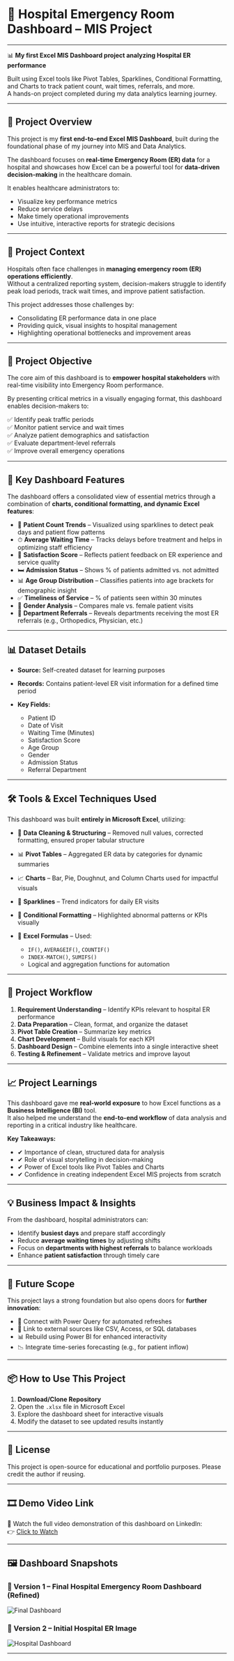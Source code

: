 # 🏥 Hospital Emergency Room Dashboard – MIS Project

---

📊 **My first Excel MIS Dashboard project analyzing Hospital ER performance**  


Built using Excel tools like Pivot Tables, Sparklines, Conditional Formatting, and Charts to track patient count, wait times, referrals, and more.  
A hands-on project completed during my data analytics learning journey.

---

## 📌 Project Overview

This project is my **first end-to-end Excel MIS Dashboard**, built during the foundational phase of my journey into MIS and Data Analytics.

The dashboard focuses on **real-time Emergency Room (ER) data** for a hospital and showcases how Excel can be a powerful tool for **data-driven decision-making** in the healthcare domain.

It enables healthcare administrators to:

- Visualize key performance metrics  
- Reduce service delays  
- Make timely operational improvements  
- Use intuitive, interactive reports for strategic decisions  

---

## 🏢 Project Context

Hospitals often face challenges in **managing emergency room (ER) operations efficiently**.  
Without a centralized reporting system, decision-makers struggle to identify peak load periods, track wait times, and improve patient satisfaction.

This project addresses those challenges by:

- Consolidating ER performance data in one place  
- Providing quick, visual insights to hospital management  
- Highlighting operational bottlenecks and improvement areas  

---

## 🎯 Project Objective

The core aim of this dashboard is to **empower hospital stakeholders** with real-time visibility into Emergency Room performance.  

By presenting critical metrics in a visually engaging format, this dashboard enables decision-makers to:

✅ Identify peak traffic periods  
✅ Monitor patient service and wait times  
✅ Analyze patient demographics and satisfaction  
✅ Evaluate department-level referrals  
✅ Improve overall emergency operations  

---

## 🧩 Key Dashboard Features

The dashboard offers a consolidated view of essential metrics through a combination of **charts, conditional formatting, and dynamic Excel features**:

- 👥 **Patient Count Trends** – Visualized using sparklines to detect peak days and patient flow patterns  
- ⏱ **Average Waiting Time** – Tracks delays before treatment and helps in optimizing staff efficiency  
- 💬 **Satisfaction Score** – Reflects patient feedback on ER experience and service quality  
- 🛏 **Admission Status** – Shows % of patients admitted vs. not admitted  
- 📊 **Age Group Distribution** – Classifies patients into age brackets for demographic insight  
- ✅ **Timeliness of Service** – % of patients seen within 30 minutes  
- 👫 **Gender Analysis** – Compares male vs. female patient visits  
- 🏥 **Department Referrals** – Reveals departments receiving the most ER referrals (e.g., Orthopedics, Physician, etc.)  

---

## 📊 Dataset Details

- **Source:** Self-created dataset for learning purposes  
- **Records:** Contains patient-level ER visit information for a defined time period  
- **Key Fields:**

  - Patient ID
  - Date of Visit
  - Waiting Time (Minutes)
  - Satisfaction Score
  - Age Group
  - Gender
  - Admission Status
  - Referral Department  

---

## 🛠 Tools & Excel Techniques Used

This dashboard was built **entirely in Microsoft Excel**, utilizing:

- 📁 **Data Cleaning & Structuring** – Removed null values, corrected formatting, ensured proper tabular structure  
- 📊 **Pivot Tables** – Aggregated ER data by categories for dynamic summaries  
- 📈 **Charts** – Bar, Pie, Doughnut, and Column Charts used for impactful visuals  
- 🌟 **Sparklines** – Trend indicators for daily ER visits  
- 🎨 **Conditional Formatting** – Highlighted abnormal patterns or KPIs visually  
- 🧠 **Excel Formulas** – Used:
  
  - `IF()`, `AVERAGEIF()`, `COUNTIF()`  
  - `INDEX-MATCH()`, `SUMIFS()`  
  - Logical and aggregation functions for automation  

---

## 🔄 Project Workflow

1. **Requirement Understanding** – Identify KPIs relevant to hospital ER performance  
2. **Data Preparation** – Clean, format, and organize the dataset  
3. **Pivot Table Creation** – Summarize key metrics  
4. **Chart Development** – Build visuals for each KPI  
5. **Dashboard Design** – Combine elements into a single interactive sheet  
6. **Testing & Refinement** – Validate metrics and improve layout  

---

## 📈 Project Learnings

This dashboard gave me **real-world exposure** to how Excel functions as a **Business Intelligence (BI)** tool.  
It also helped me understand the **end-to-end workflow** of data analysis and reporting in a critical industry like healthcare.

**Key Takeaways:**

- ✔ Importance of clean, structured data for analysis  
- ✔ Role of visual storytelling in decision-making  
- ✔ Power of Excel tools like Pivot Tables and Charts  
- ✔ Confidence in creating independent Excel MIS projects from scratch  

---

## 💡 Business Impact & Insights

From the dashboard, hospital administrators can:

- Identify **busiest days** and prepare staff accordingly  
- Reduce **average waiting times** by adjusting shifts  
- Focus on **departments with highest referrals** to balance workloads  
- Enhance **patient satisfaction** through timely care  

---

## 🚀 Future Scope

This project lays a strong foundation but also opens doors for **further innovation**:

- 🔁 Connect with Power Query for automated refreshes  
- 📡 Link to external sources like CSV, Access, or SQL databases  
- 📊 Rebuild using Power BI for enhanced interactivity  
- 📉 Integrate time-series forecasting (e.g., for patient inflow)
  
---

## 📦 How to Use This Project

1. **Download/Clone Repository**  
2. Open the `.xlsx` file in Microsoft Excel  
3. Explore the dashboard sheet for interactive visuals  
4. Modify the dataset to see updated results instantly  

---

## 📜 License

This project is open-source for educational and portfolio purposes. Please credit the author if reusing.

---

## 🎞️ Demo Video Link

🎥 Watch the full video demonstration of this dashboard on LinkedIn:  
👉 [Click to Watch](https://lnkd.in/eWDx8R-3)

---

## 🖼️ Dashboard Snapshots

### 🔹 Version 1 – Final Hospital Emergency Room Dashboard (Refined)
![Final Dashboard](./Final%20Hospital%20Emergency%20Room%20Dashboard.png)


### 🔹 Version 2 – Initial Hospital ER Image
![Hospital Dashboard](./Hospital.png)

---
